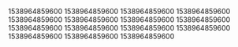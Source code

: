 1538964859600
1538964859600
1538964859600
1538964859600
1538964859600
1538964859600
1538964859600
1538964859600
1538964859600
1538964859600
1538964859600
1538964859600
1538964859600
1538964859600
1538964859600